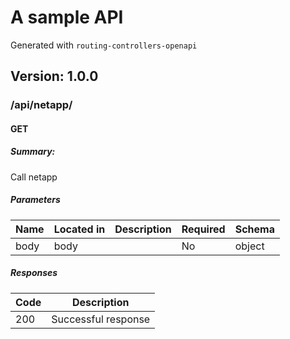 # A sample API
Generated with `routing-controllers-openapi`

## Version: 1.0.0

### /api/netapp/

#### GET
##### Summary:

Call netapp

##### Parameters

| Name | Located in | Description | Required | Schema |
| ---- | ---------- | ----------- | -------- | ---- |
| body | body |  | No | object |

##### Responses

| Code | Description |
| ---- | ----------- |
| 200 | Successful response |
